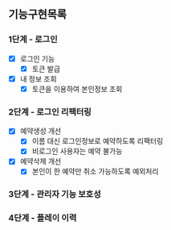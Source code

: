 ## 기능구현목록
### 1단계 - 로그인
- [x] 로그인 기능
  - [x] 토큰 발급
- [x] 내 정보 조회
  - [x] 토큰을 이용하여 본인정보 조회

### 2단계 - 로그인 리팩터링
- [x] 예약생성 개선
  - [x] 이름 대신 로그인정보로 예약하도록 리팩터링
  - [x] 비로그인 사용자는 예약 불가능
- [x] 예약삭제 개선
  - [x] 본인이 한 예약만 취소 가능하도록 예외처리

### 3단계 - 관리자 기능 보호성

### 4단계 - 플레이 이력
